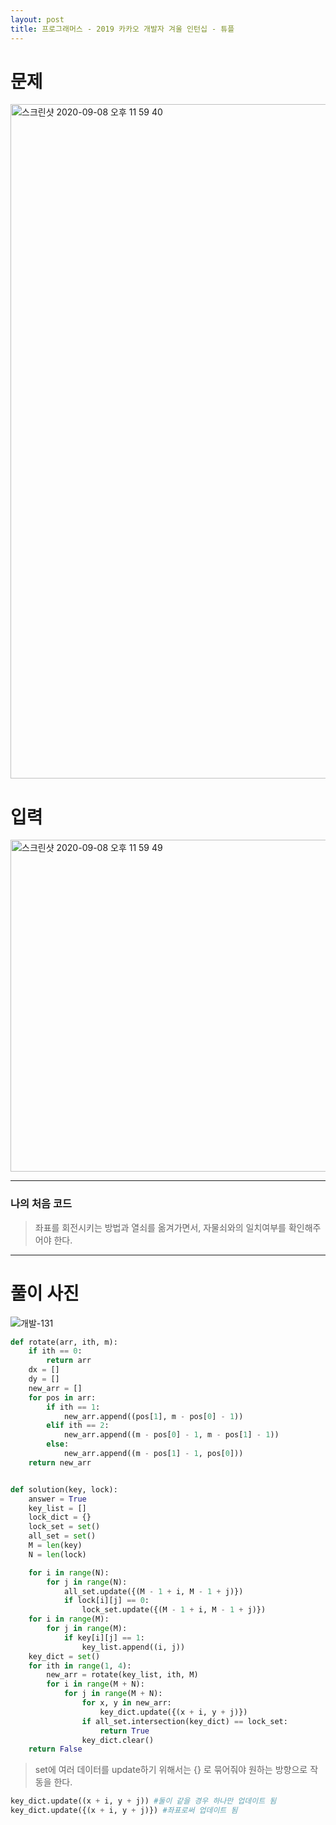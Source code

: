 ```yaml
---
layout: post
title: 프로그래머스 - 2019 카카오 개발자 겨울 인턴십 - 튜플
---
```


# 문제

<div>
<img width="1079" alt="스크린샷 2020-09-08 오후 11 59 40" src="https://user-images.githubusercontent.com/37113547/92493422-73e51880-f22f-11ea-8ff7-0776584040cf.png">
</div>

# 입력

<img width="531" alt="스크린샷 2020-09-08 오후 11 59 49" src="https://user-images.githubusercontent.com/37113547/92493425-747daf00-f22f-11ea-904e-555ae25db651.png">

---

### 나의 처음 코드

> 좌표를 회전시키는 방법과 열쇠를 옮겨가면서, 자물쇠와의 일치여부를 확인해주어야 한다.

---

# 풀이 사진

![개발-131](https://user-images.githubusercontent.com/37113547/92493453-7d6e8080-f22f-11ea-9375-f4879961bea0.jpg)

```python
def rotate(arr, ith, m):
    if ith == 0:
        return arr
    dx = []
    dy = []
    new_arr = []
    for pos in arr:
        if ith == 1:
            new_arr.append((pos[1], m - pos[0] - 1))
        elif ith == 2:
            new_arr.append((m - pos[0] - 1, m - pos[1] - 1))
        else:
            new_arr.append((m - pos[1] - 1, pos[0]))
    return new_arr


def solution(key, lock):
    answer = True
    key_list = []
    lock_dict = {}
    lock_set = set()
    all_set = set()
    M = len(key)
    N = len(lock)

    for i in range(N):
        for j in range(N):
            all_set.update({(M - 1 + i, M - 1 + j)})
            if lock[i][j] == 0:
                lock_set.update({(M - 1 + i, M - 1 + j)})
    for i in range(M):
        for j in range(M):
            if key[i][j] == 1:
                key_list.append((i, j))
    key_dict = set()
    for ith in range(1, 4):
        new_arr = rotate(key_list, ith, M)
        for i in range(M + N):
            for j in range(M + N):
                for x, y in new_arr:
                    key_dict.update({(x + i, y + j)})
                if all_set.intersection(key_dict) == lock_set:
                    return True
                key_dict.clear()
    return False
```

> set에 여러 데이터를 update하기 위해서는 {} 로 묶어줘야 원하는 방향으로 작동을 한다.

```python
key_dict.update((x + i, y + j)) #둘이 같을 경우 하나만 업데이트 됨
key_dict.update({(x + i, y + j)}) #좌표로써 업데이트 됨
```

